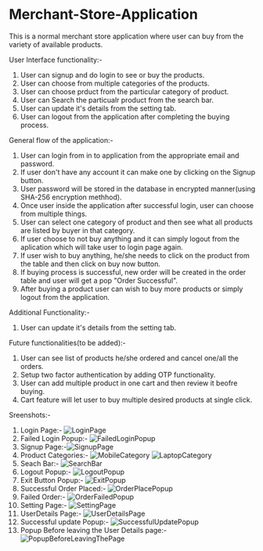 # Merchant-Store-Application
This is a normal merchant store application where user can buy from the variety of available products.

User Interface functionality:-
1. User can signup and do login to see or buy the products.
2. User can choose from multiple categories of the products.
3. User can choose prduct from the particular category of product.
4. User can Search the particualr product from the search bar.
5. User can update it's details from the setting tab.
6. User can logout from the application after completing the buying process.

General flow of the application:-
1. User can login from in to application from the appropriate email and password.
2. If user don't have any account it can make one by clicking on the Signup button.
3. User password will be stored in the database in encrypted manner(using SHA-256 encryption methhod).
4. Once user inside the application after successful login, user can choose from multiple things.
5. User can select one category of product and then see what all products are listed by buyer in that category.
6. If user choose to not buy anything and it can simply logout from the aplication which will take user to login page again.
7. If user wish to buy anything, he/she needs to click on the product from the table and then click on buy now button. 
8. If buying process is successful, new order will be created in the order table and user will get a pop "Order Successful".
9. After buying a product user can wish to buy more products or simply logout from the application.

Additional Functionality:-
1. User can update it's details from the setting tab.

Future functionalities(to be added):-
1. User can see list of products he/she ordered and cancel one/all the orders.
2. Setup two factor authentication by adding OTP functionality.
3. User can add multiple product in one cart and then review it beofre buying.
4. Cart feature will let user to buy multiple desired products at single click.

Sreenshots:- 

1. Login Page:- ![LoginPage](https://user-images.githubusercontent.com/104511724/215263352-d9b5973b-b242-4a43-b0c8-ed4c66ac8c4f.png)
2. Failed Login Popup:- ![FailedLoginPopup](https://user-images.githubusercontent.com/104511724/215264003-16b7cc1b-523c-47e5-ad7b-03b3781ffd9f.png)
3. Signup Page:-![SignupPage](https://user-images.githubusercontent.com/104511724/215264252-4697d937-2666-491b-94b6-c8a39841e38e.png)
4. Product Categories:- ![MobileCategory](https://user-images.githubusercontent.com/104511724/215264202-8d7c0df8-5809-4783-b5a1-6bcfb915141f.png)
![LaptopCategory](https://user-images.githubusercontent.com/104511724/215264214-179eca72-7320-41c8-bb54-96c0ad527103.png)
5. Seach Bar:- ![SearchBar](https://user-images.githubusercontent.com/104511724/215264066-7de58a06-24f4-4c17-8eea-6c31bafc243b.png)
6. Logout Popup:- ![LogoutPopup](https://user-images.githubusercontent.com/104511724/215264080-47fa96b7-4723-40db-aa6c-737e1d28abac.png)
7. Exit Button Popup:- ![ExitPopup](https://user-images.githubusercontent.com/104511724/215264106-c6293377-0576-4042-b338-e6543353c3ba.png)
8. Successful Order Placed:- ![OrderPlacePopup](https://user-images.githubusercontent.com/104511724/215264146-e08f615c-42cb-437e-8fed-705381349e63.png)
9. Failed Order:- ![OrderFailedPopup](https://user-images.githubusercontent.com/104511724/215264162-fe1ea3f5-6175-413b-9e75-e7b8eb5825c8.png)
10. Setting Page:- ![SettingPage](https://user-images.githubusercontent.com/104511724/215282209-43aefa8e-ec11-46c2-a62f-3c4ef585014b.png)
11. UserDetails Page:- ![UserDetailsPage](https://user-images.githubusercontent.com/104511724/215282230-b7444fca-f3f8-4eb4-8343-4cae724e8576.png)
12. Successful update Popup:- ![SuccessfulUpdatePopup](https://user-images.githubusercontent.com/104511724/215282263-372946eb-3a92-461b-b5c4-98e2c9bfff80.png)
13. Popup Before leaving the User Details page:- ![PopupBeforeLeavingThePage](https://user-images.githubusercontent.com/104511724/215282288-2a0f82f8-ba2a-4205-8b93-da70d9261f08.png)
